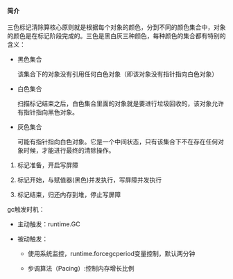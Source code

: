 #### 简介

三色标记清除算核心原则就是根据每个对象的颜色，分到不同的颜色集合中，对象的颜色是在标记阶段完成的。三色是黑白灰三种颜色，每种颜色的集合都有特别的含义：

- 黑色集合
    
    该集合下的对象没有引用任何白色对象（即该对象没有指针指向白色对象）
    
- 白色集合
    
    扫描标记结束之后，白色集合里面的对象就是要进行垃圾回收的，该对象允许有指针指向黑色对象。
    
- 灰色集合
    
    可能有指针指向白色对象。它是一个中间状态，只有该集合下不在存在任何对象时候，才能进行最终的清除操作。
1. 标记准备，开启写屏障
    
2. 标记开始，与赋值器(黑色)并发执行，写屏障并发执行
    
3. 标记结束，归还内存到堆，停止写屏障
    

gc触发时机：

- 主动触发：runtime.GC
    
- 被动触发：
    
    - 使用系统监控，runtime.forcegcperiod变量控制，默认两分钟
        
    - 步调算法（Pacing）:控制内存增长比例

